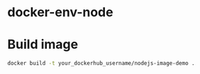 # docker-env-node

# Build image
```sh
docker build -t your_dockerhub_username/nodejs-image-demo .
```